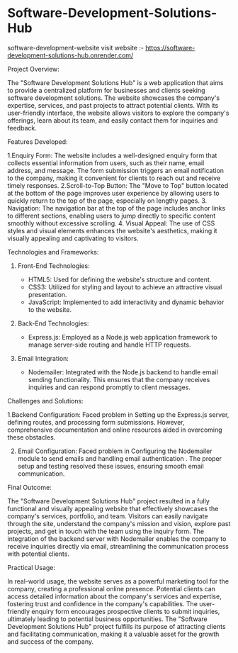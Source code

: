 # Software-Development-Solutions-Hub
software-development-website
visit website :- https://software-development-solutions-hub.onrender.com/

Project Overview:

The "Software Development Solutions Hub" is a web application that aims to provide a centralized platform for businesses and clients seeking software development solutions. The website showcases the company's expertise, services, and past projects to attract potential clients. With its user-friendly interface, the website allows visitors to explore the company's offerings, learn about its team, and easily contact them for inquiries and feedback.

Features Developed:

1.Enquiry Form: The website includes a well-designed enquiry form that collects essential information from users, such as their name, email address, and message. The form submission triggers an email notification to the company, making it convenient for clients to reach out and receive timely responses.
2.Scroll-to-Top Button: The "Move to Top" button located at the bottom of the page improves user experience by allowing users to quickly return to the top of the page, especially on lengthy pages.
3. Navigation: The navigation bar at the top of the page includes anchor links to different sections, enabling users to jump directly to specific content smoothly without excessive scrolling.
4. Visual Appeal: The use of CSS styles and visual elements enhances the website's aesthetics, making it visually appealing and captivating to visitors.

Technologies and Frameworks:

1. Front-End Technologies:
   - HTML5: Used for defining the website's structure and content.
   - CSS3: Utilized for styling and layout to achieve an attractive visual presentation.
   - JavaScript: Implemented to add interactivity and dynamic behavior to the website.


2. Back-End Technologies:
   - Express.js: Employed as a Node.js web application framework to manage server-side routing and handle HTTP requests.

3. Email Integration:
   - Nodemailer: Integrated with the Node.js backend to handle email sending functionality. This ensures that the company receives inquiries and can respond promptly to client messages.


Challenges and Solutions:

1.Backend Configuration: Faced problem in Setting up the Express.js server, defining routes, and processing form submissions. However, comprehensive documentation and online resources aided in overcoming these obstacles.

2. Email Configuration: Faced problem in Configuring the Nodemailer module to send emails and handling email authentication . The proper setup and testing resolved these issues, ensuring smooth email communication.

Final Outcome:

The "Software Development Solutions Hub" project resulted in a fully functional and visually appealing website that effectively showcases the company's services, portfolio, and team. Visitors can easily navigate through the site, understand the company's mission and vision, explore past projects, and get in touch with the team using the inquiry form. The integration of the backend server with Nodemailer enables the company to receive inquiries directly via email, streamlining the communication process with potential clients.

Practical Usage:

In real-world usage, the website serves as a powerful marketing tool for the company, creating a professional online presence. Potential clients can access detailed information about the company's services and expertise, fostering trust and confidence in the company's capabilities. The user-friendly enquiry form encourages prospective clients to submit inquiries, ultimately leading to potential business opportunities. The "Software Development Solutions Hub" project fulfills its purpose of attracting clients and facilitating communication, making it a valuable asset for the growth and success of the company.


